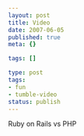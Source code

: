 ```yaml
---
layout: post
title: Video
date: 2007-06-05
published: true
meta: {}

tags: []

type: post
tags:
- fun
- tumble-video
status: publish
---
```



Ruby on Rails vs PHP

